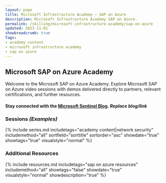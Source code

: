 ```yaml
---
layout: page
title: Microsoft Infrastructure Academy — SAP on Azure
description: Microsoft Infrastructure Academy SAP on Azure.
permalink: /skilling/microsoft-infrastructure-academy/sap-on-azure
updated: 2023-11-01
showbreadcrumb: true
Tags:
- academy content
- microsoft infrastructure academy
- sap on azure
---
```


## Microsoft SAP on Azure Academy
Welcome to the Microsoft SAP on Azure Academy. Explore Microsoft SAP on Azure video sessions with demos delivered directly to partners, relevant certifications, and further resources.

#### Stay connected with the [Microsoft Sentinel Blog](https://techcommunity.microsoft.com/t5/microsoft-sentinel-blog/bg-p/MicrosoftSentinelBlog). *Replace blog/link*

### Sessions *(Examples)*
{% include series.md 
    includetags="academy content|network security" includemethod="all" 
    sortfield="sorttitle" sortorder="asc" showdate="true" showtags="true" 
    visualstyle="normal" 
%}

### Additional Resources

{% include resources.md 
    includetags="sap on azure resources"
    includemethod="all" 
    showtags="false" 
    showdate="true" 
    visualstyle="normal" 
    showdescription="true"
%}